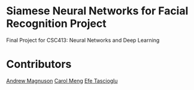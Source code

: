 # Siamese Neural Networks for Facial Recognition Project
Final Project for CSC413: Neural Networks and Deep Learning

# Contributors
[Andrew Magnuson](https://github.com/ajwm8103)
[Carol Meng](https://github.com/Caspian-9)
[Efe Tascioglu](https://github.com/efetascioglu)
